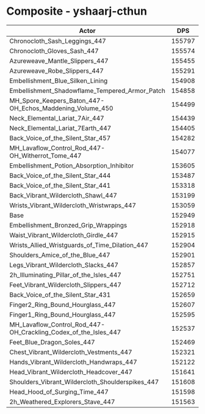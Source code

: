 # Composite - yshaarj-cthun
| Actor | DPS | Increase |
|---|:---:|:---:|
|Chronocloth_Sash_Leggings_447|155797|1.86%|
|Chronocloth_Gloves_Sash_447|155574|1.72%|
|Azureweave_Mantle_Slippers_447|155455|1.64%|
|Azureweave_Robe_Slippers_447|155291|1.53%|
|Embellishment_Blue_Silken_Lining|154908|1.28%|
|Embellishment_Shadowflame_Tempered_Armor_Patch|154858|1.25%|
|MH_Spore_Keepers_Baton_447-OH_Echos_Maddening_Volume_450|154499|1.01%|
|Neck_Elemental_Lariat_7Air_447|154439|0.97%|
|Neck_Elemental_Lariat_7Earth_447|154405|0.95%|
|Back_Voice_of_the_Silent_Star_457|154282|0.87%|
|MH_Lavaflow_Control_Rod_447-OH_Witherrot_Tome_447|154077|0.74%|
|Embellishment_Potion_Absorption_Inhibitor|153605|0.43%|
|Back_Voice_of_the_Silent_Star_444|153487|0.35%|
|Back_Voice_of_the_Silent_Star_441|153318|0.24%|
|Back_Vibrant_Wildercloth_Shawl_447|153199|0.16%|
|Wrists_Vibrant_Wildercloth_Wristwraps_447|153059|0.07%|
|Base|152949|0.00%|
|Embellishment_Bronzed_Grip_Wrappings|152918|-0.02%|
|Waist_Vibrant_Wildercloth_Girdle_447|152915|-0.02%|
|Wrists_Allied_Wristguards_of_Time_Dilation_447|152904|-0.03%|
|Shoulders_Amice_of_the_Blue_447|152901|-0.03%|
|Legs_Vibrant_Wildercloth_Slacks_447|152857|-0.06%|
|2h_Illuminating_Pillar_of_the_Isles_447|152751|-0.13%|
|Feet_Vibrant_Wildercloth_Slippers_447|152712|-0.16%|
|Back_Voice_of_the_Silent_Star_431|152659|-0.19%|
|Finger2_Ring_Bound_Hourglass_447|152607|-0.22%|
|Finger1_Ring_Bound_Hourglass_447|152595|-0.23%|
|MH_Lavaflow_Control_Rod_447-OH_Crackling_Codex_of_the_Isles_447|152537|-0.27%|
|Feet_Blue_Dragon_Soles_447|152469|-0.31%|
|Chest_Vibrant_Wildercloth_Vestments_447|152321|-0.41%|
|Hands_Vibrant_Wildercloth_Handwraps_447|152122|-0.54%|
|Head_Vibrant_Wildercloth_Headcover_447|151641|-0.86%|
|Shoulders_Vibrant_Wildercloth_Shoulderspikes_447|151608|-0.88%|
|Head_Hood_of_Surging_Time_447|151598|-0.88%|
|2h_Weathered_Explorers_Stave_447|151563|-0.91%|
